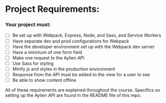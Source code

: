 # Project Requirements:

### Your project must:

- [ ] Be set up with Webpack, Express, Node, and Sass, and Service Workers
- [ ] Have separate dev and prod configurations for Webpack
- [ ] Have the developer environment set up with the Webpack dev server
- [ ] Have a minimum of one form field
- [ ] Make one request to the Aylien API 
- [ ] Use Sass for styling
- [ ] Minify js and styles in the production environment
- [ ] Response from the API must be added to the view for a user to see 
- [ ] Be able to show content offline

All of these requirements are explained throughout the course. Specifics on setting up the Aylien API are found in the README file of this repo.
